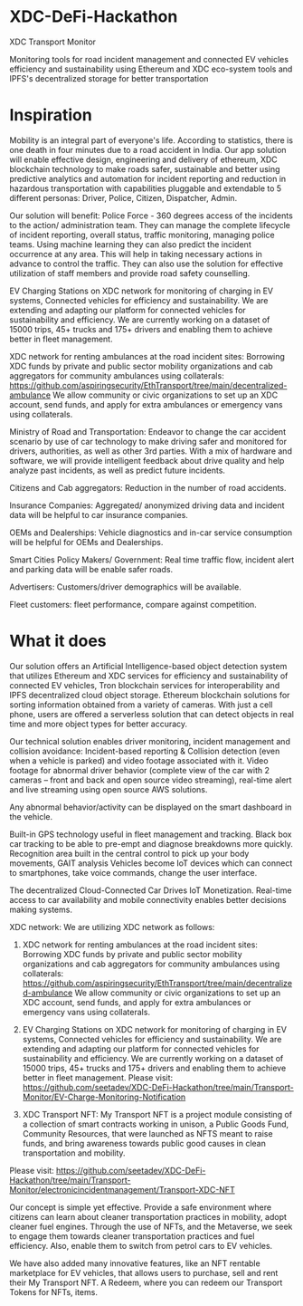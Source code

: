 # XDC-DeFi-Hackathon

XDC Transport Monitor

Monitoring tools for road incident management and connected EV vehicles efficiency and sustainability using Ethereum and XDC eco-system tools and IPFS's decentralized storage for better transportation

# Inspiration
Mobility is an integral part of everyone's life. According to statistics, there is one death in four minutes due to a road accident in India. Our app solution will enable effective design, engineering and delivery of ethereum, XDC blockchain technology to make roads safer, sustainable and better using predictive analytics and automation for incident reporting and reduction in hazardous transportation with capabilities pluggable and extendable to 5 different personas: Driver, Police, Citizen, Dispatcher, Admin.

Our solution will benefit: Police Force - 360 degrees access of the incidents to the action/ administration team. They can manage the complete lifecycle of incident reporting, overall status, traffic monitoring, managing police teams. Using machine learning they can also predict the incident occurrence at any area. This will help in taking necessary actions in advance to control the traffic. They can also use the solution for effective utilization of staff members and provide road safety counselling.

EV Charging Stations on XDC network for monitoring of charging in EV systems, Connected vehicles for efficiency and sustainability. We are extending and adapting our platform for connected vehicles for sustainability and efficiency. We are currently working on a dataset of 15000 trips, 45+ trucks and 175+ drivers and enabling them to achieve better in fleet management. 

XDC network for renting ambulances at the road incident sites: Borrowing XDC funds by private and public sector mobility organizations and cab aggregators for community ambulances using collaterals: https://github.com/aspiringsecurity/EthTransport/tree/main/decentralized-ambulance
We allow community or civic organizations to set up an XDC account, send funds, and apply for extra ambulances or emergency vans using collaterals.

Ministry of Road and Transportation: Endeavor to change the car accident scenario by use of car technology to make driving safer and monitored for drivers, authorities, as well as other 3rd parties. With a mix of hardware and software, we will provide intelligent feedback about drive quality and help analyze past incidents, as well as predict future incidents.

Citizens and Cab aggregators: Reduction in the number of road accidents.

Insurance Companies: Aggregated/ anonymized driving data and incident data will be helpful to car insurance companies.

OEMs and Dealerships: Vehicle diagnostics and in-car service consumption will be helpful for OEMs and Dealerships.

Smart Cities Policy Makers/ Government: Real time traffic flow, incident alert and parking data will be enable safer roads.

Advertisers: Customers/driver demographics will be available.

Fleet customers: fleet performance, compare against competition.


# What it does

Our solution offers an Artificial Intelligence-based object detection system that utilizes Ethereum and XDC services for efficiency and sustainability of connected EV vehicles, Tron blockchain services for interoperability and IPFS decentralized cloud object storage. Ethereum blockchain solutions for sorting information obtained from a variety of cameras. With just a cell phone, users are offered a serverless solution that can detect objects in real time and more object types for better accuracy.

Our technical solution enables driver monitoring, incident management and collision avoidance: Incident-based reporting & Collision detection (even when a vehicle is parked) and video footage associated with it. 
Video footage for abnormal driver behavior (complete view of the car with 2 cameras – front and back and open source video streaming), real-time alert and live streaming using open source AWS solutions. 

Any abnormal behavior/activity can be displayed on the smart dashboard in the vehicle. 

Built-in GPS technology useful in fleet management and tracking. Black box car tracking to be able to pre-empt and diagnose breakdowns more quickly. Recognition area built in the central control to pick up your body movements, GAIT analysis Vehicles become IoT devices which can connect to smartphones, take voice commands, change the user interface. 

The decentralized Cloud-Connected Car Drives IoT Monetization. Real-time access to car availability and mobile connectivity enables better decisions making systems.

XDC network: We are utilizing XDC network as follows:

1. XDC network for renting ambulances at the road incident sites: Borrowing XDC funds by private and public sector mobility organizations and cab aggregators for community ambulances using collaterals: https://github.com/aspiringsecurity/EthTransport/tree/main/decentralized-ambulance
We allow community or civic organizations to set up an XDC account, send funds, and apply for extra ambulances or emergency vans using collaterals.

2. EV Charging Stations on XDC network for monitoring of charging in EV systems, Connected vehicles for efficiency and sustainability. We are extending and adapting our platform for connected vehicles for sustainability and efficiency. We are currently working on a dataset of 15000 trips, 45+ trucks and 175+ drivers and enabling them to achieve better in fleet management.  Please visit: https://github.com/seetadev/XDC-DeFi-Hackathon/tree/main/Transport-Monitor/EV-Charge-Monitoring-Notification

3. XDC Transport NFT: My Transport NFT is a project module consisting of a collection of smart contracts working in unison, a Public Goods Fund, Community Resources, that were launched as NFTS meant to raise funds, and bring awareness towards public good causes in clean transportation and mobility.

Please visit: https://github.com/seetadev/XDC-DeFi-Hackathon/tree/main/Transport-Monitor/electronicincidentmanagement/Transport-XDC-NFT

Our concept is simple yet effective. Provide a safe environment where citizens can learn about cleaner transportation practices in mobility, adopt cleaner fuel engines. Through the use of NFTs, and the Metaverse, we seek to engage them towards cleaner transportation practices and fuel efficiency. Also, enable them to switch from petrol cars to EV vehicles.

We have also added many innovative features, like an NFT rentable marketplace for EV vehicles, that allows users to purchase, sell and rent their My Transport NFT. A Redeem, where you can redeem our Transport Tokens for NFTs, items.
